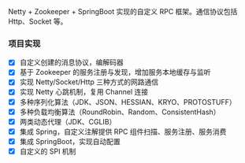 Netty + Zookeeper + SpringBoot 实现的自定义 RPC 框架。通信协议包括 Http、Socket 等。
### 项目实现

- [x] 自定义创建的消息协议，编解码器
- [x] 基于 Zookeeper 的服务注册与发现，增加服务本地缓存与监听
- [x] 实现 Netty/Socket/Http 三种方式的网路通信
- [x] 实现 Netty 心跳机制，复用 Channel 连接
- [x] 多种序列化算法（JDK、JSON、HESSIAN、KRYO、PROTOSTUFF）
- [x] 多种负载均衡算法（RoundRobin、Random、ConsistentHash）
- [x] 两类动态代理（JDK、CGLIB）
- [x] 集成 Spring，自定义注解提供 RPC 组件扫描、服务注册、服务消费
- [x] 集成 SpringBoot，实现自动配置
- [x] 自定义的 SPI 机制

